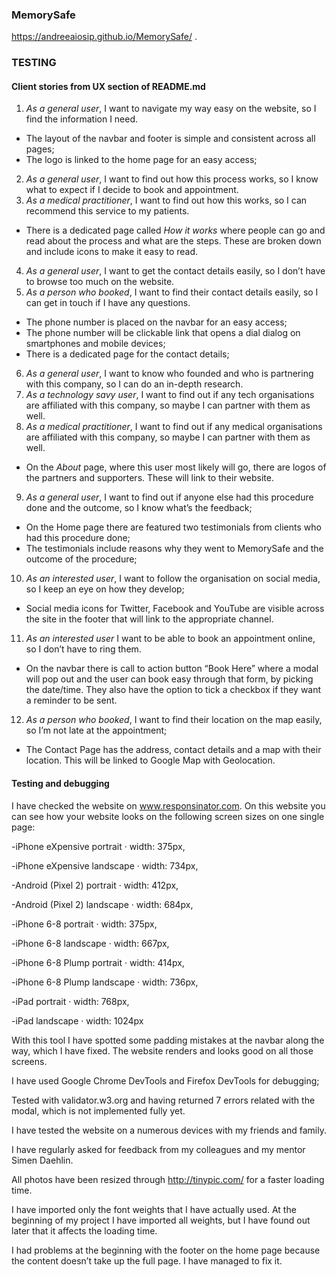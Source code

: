 ### MemorySafe
 https://andreeaiosip.github.io/MemorySafe/
.
### TESTING
#### Client stories from UX section of README.md
1.	*As a general user*, I want to navigate my way easy on the website, so I find the information I need.
- The layout of the navbar and footer is simple and consistent across all pages;
- The logo is linked to the home page for an easy access;

2.	*As a general user*, I want to find out how this process works, so I know what to expect if I decide to book and appointment. 
3.	*As a medical practitioner*, I want to find out how this works, so I can recommend this service to my patients.
- There is a dedicated page called *How it works* where people can go and read about the process and what are the steps. These are broken down and include icons to make it easy to read.

4.	*As a general user*, I want to get the contact details easily, so I don’t have to browse too much on the website. 
5.	*As a person who booked*, I want to find their contact details easily, so I can get in touch if I have any questions.

- The phone number is placed on the navbar for an easy access;
- The phone number will be clickable link that opens a dial dialog on smartphones and mobile devices;
- There is a dedicated page for the contact details;

6.	*As a general user*, I want to know who founded and who is partnering with this company, so I can do an in-depth research.
7.	 *As a technology savy user*, I want to find out if any tech organisations are affiliated with this company, so maybe I can partner with them as well.
8.	*As a medical practitioner*, I want to find out if any medical organisations are affiliated with this company, so maybe I can partner with them as well.
- On the *About* page, where this user most likely will go, there are logos of the partners and supporters. These will link to their website.

9.	*As a general user*, I want to find out if anyone else had this procedure done and the outcome, so I know what’s the feedback;
- On the Home page there are featured two testimonials from clients who had this procedure done;
- The testimonials include reasons why they went to MemorySafe and the outcome of the procedure;

10.	*As an interested user*, I want to follow the organisation on social media, so I keep an eye on how they develop;
- Social media icons for Twitter, Facebook and YouTube are visible across the site in the footer that will link to the appropriate channel.

11.	*As an interested user* I want to be able to book an appointment online, so I don’t have to ring them. 
- On the navbar there is call to action button “Book Here” where a modal will pop out and the user can book easy through that form, by picking the date/time. They also have the option to tick a checkbox if they want a reminder to be sent.

12.	*As a person who booked*, I want to find their location on the map easily, so I’m not late at the appointment;
- The Contact Page has the address, contact details and a map with their location. This will be linked to Google Map with Geolocation. 

#### Testing and debugging
I have checked the website on www.responsinator.com. On this website you can see how your website looks on the following screen sizes on one single page:

-iPhone eXpensive portrait · width: 375px,

-iPhone eXpensive landscape · width: 734px, 

-Android (Pixel 2) portrait · width: 412px,

-Android (Pixel 2) landscape · width: 684px,

-iPhone 6-8 portrait · width: 375px, 

-iPhone 6-8 landscape · width: 667px,

-iPhone 6-8 Plump portrait · width: 414px,

-iPhone 6-8 Plump landscape · width: 736px,

-iPad portrait · width: 768px, 

-iPad landscape · width: 1024px

With this tool I have spotted some padding mistakes at the navbar along the way, which I have fixed. The website renders and looks good on all those screens.

I have used Google Chrome DevTools and Firefox DevTools for debugging;

Tested with validator.w3.org and having returned 7 errors related with the modal, which is not implemented fully yet.

I have tested the website on a numerous devices with my friends and family.

I have regularly asked for feedback from my colleagues and my mentor Simen Daehlin.

All photos have been resized through  http://tinypic.com/ for a faster loading time.

I have imported only the font weights that I have actually used. At the beginning of my project I have imported all weights, but I have found out later that it affects the loading time.

I had problems at the beginning with the footer on the home page because the content doesn’t take up the full page. I have managed to fix it.

